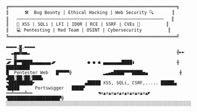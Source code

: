     ╔════════════════════════════════════════════════════════════════╗
    ║      🛠️  Bug Bounty | Ethical Hacking | Web Security 🔍       ║
    ║   ────────────────────────────────────────────────────────   ║
    ║   📌 XSS | SQLi | LFI | IDOR | RCE | SSRF | CVEs 📌          ║
    ║   💻 Pentesting | Red Team | OSINT | Cybersecurity          ║
    ╚════════════════════════════════════════════════════════════════╝



```
▬▬▬▬.◙.▬▬▬▬
  ▂▄▄▓▄▄▂                                                        ╫►►        ▁▁ ▓
◢◤ █▀▀████▄▄▄▄▄▄▄◢◤            ● ● ● ▄▄▄▄▄▄▄████▮                ╫       █████████
█  Pentester Web   █▀▀▀▀╬            ▂▃▄▅████▀▀▀████▅▄            ╫    ▟██⍁██⍁██⍁███▙
◥█████████◤                   ▄█████ XSS, SQLi, CSRF,..... █████▄    ▜████      Portswigger   ████▛
══╩════╩══                         ◥⊙▲⊙▲⊙▲⊙▲⊙▲⊙▲⊙▲⊙▲⊙▲◤         ▜███████████████████▛╬
░░░░░░░░░░░░░░░░░░░░░░░░░░░░░░░░░░░░░░░░░░░░░░░░░░░░░░░░░░░░░░░░░░░░░░░░░░░░░░░░░░░░░░░░░░░
```


